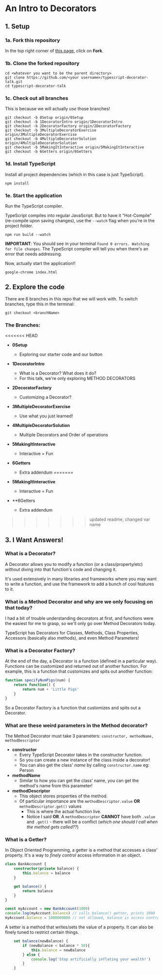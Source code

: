 # An Intro to Decorators

## 1. Setup

### 1a. Fork this repository

In the top right corner of [this page](https://github.com/han-yan-ds/typescript-decorator-talk), click on **Fork**.

### 1b. Clone the forked repository

```shell script
cd <whatever you want to be the parent directory>
git clone https://github.com/<your username>/typescript-decorator-talk.git
cd typescript-decorator-talk
```

### 1c. Check out all branches

This is because we will actually _use_ those branches!

```shell script
git checkout -b 0Setup origin/0Setup
git checkout -b 1DecoratorIntro origin/1DecoratorIntro
git checkout -b 2DecoratorFactory origin/2DecoratorFactory
git checkout -b 3MultipleDecoratorExercise origin/3MultipleDecoratorExercise
git checkout -b 4MultipleDecoratorSolution origin/4MultipleDecoratorSolution
git checkout -b 5MakingItInteractive origin/5MakingItInteractive
git checkout -b 6Getters origin/6Getters
```

### 1d. Install TypeScript

Install all project dependencies (which in this case is just TypeScript).

```shell script
npm install
```

### 1e. Start the application

Run the TypeScript compiler.

TypeScript compiles into regular JavaScript. But to have it "Hot-Compile" (re-compile upon saving changes), use the
`--watch` flag when you're in the project folder.

```shell script
npm run build --watch
```

**IMPORTANT**: You should see in your terminal `Found 0 errors. Watching for file changes`. The TypeScript compiler will
tell you when there's an error that needs addressing.

Now, actually start the application!!

```shell script
google-chrome index.html
```

## 2. Explore the code

There are 6 branches in this repo that we will work with. To switch branches, type this in the terminal:

```shell script
git checkout <branchName>
```

### The Branches:

<<<<<<< HEAD
-   **0Setup**
    -   Exploring our starter code and our button
-   **1DecoratorIntro**
    -   What is a Decorator? What does it do?
    -   For this talk, we're only exploring METHOD DECORATORS
-   **2DecoratorFactory**
    -   Customizing a Decorator?
-   **3MultipleDecoratorExercise**
    -   Use what you just learned!
-   **4MultipleDecoratorSolution**
    -   Multiple Decorators and Order of operations
-   **5MakingItInteractive**
    -   Interactive = Fun
-   **6Getters**
    -   Extra addendum
=======
- **5MakingItInteractive**
  - Interactive = Fun

- **6Getters
  - Extra addendum
>>>>>>> updated readme, changed var name

## 3. I Want Answers!

### What is a Decorator?

A Decorator allows you to modify a function (or a class/property/etc) _without_ diving into that function's code and
changing it.

It's used extensively in many libraries and frameworks where you may want to write a function, and use the framework to
add a bunch of cool features to it.

### What is a Method Decorator and why are we only focusing on that today?

I had a bit of trouble understanding decorators at first, and functions were the easiest for me to grasp, so we'll only
go over Method Decorators today.

TypeScript has Decorators for Classes, Methods, Class Properties, Accessors (basically also methods), and even Method
Parameters!

### What is a Decorator Factory?

At the end of the day, a Decorator is a function (defined in a particular way). Functions can be customized and returned
out of another function. For example, this is a function that customizes and spits out another function:

```typescript
function specifyNumPigs(num) {
	return function() {
		return num + 'Little Pigs'
	}
}
```

So a Decorator Factory is a function that customizes and spits out a Decorator.

### What are these weird parameters in the Method decorator?

The Method Decorator must take 3 parameters: `constructor, methodName, methodDescriptor`

-   **constructor**
    -   Every TypeScript Decorator takes in the constructor function.
    -   So you can create a new instance of the class inside a decorator!
    -   You can also get the class' _name_ by calling `constructor.name` eg: Person
-   **methodName**
    -   Similar to how you can get the class' name, you can get the method's name from this parameter!
-   **methodDescriptor**
    -   This object stores properties of the method.
    -   Of particular importance are the `methodDescriptor.value` **OR** `methodDescriptor.get()` values
        -   This is where the actual function live.
        -   Notice I said **OR**. A `methodDescriptor` **CANNOT** have both `.value` and `.get()` - there will be a
            conflict (_which one should I call when the method gets called??_)

### What is a Getter?

In Object Oriented Programming, a getter is a method that accesses a class' property. It's a way to _finely control_
access information in an object.

```typescript
class BankAccount {
	constructor(private balance) {
		this.balance = balance
	}

	get balance() {
		return balance
	}
}

const myAccount = new BankAccount(1000)
console.log(myAccount.balance) // calls balance() getter, prints 1000
myAccount.balance = 1000000000 // not allowed, balance is access controlled (private)
```

A setter is a method that writes/sets the value of a property. It can also be finely tuned to restrict certain things.

```typescript
    set balance(newBalance) {
        if (newBalance < balance * 50){
            this.balance = newBalance
        } else {
            console.log('Stop artificially inflating your wealth!')
        }
    }
```
